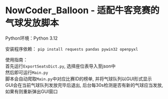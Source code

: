 # NowCoder_Balloon - 适配牛客竞赛的气球发放脚本

Python环境：Python 3.12

安装程序依赖：
  `pip install requests pandas pywin32 openpyxl`

使用指南：\
  首先运行`ExportSeatsDict.py`, 选择座位表导入至json中 \
  然后即可运行`Main.py` \
  脚本会自动爬取`Main.py`中对应比赛ID的榜单, 并将气球队列以GUI形式显示 \
  GUI会在当前气球队列发放完毕后退出, 后台每30s检测是否有新的气球应当发放, 如果有则重新弹出GUI窗口
